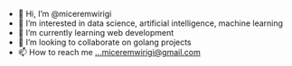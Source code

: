 - 👋 Hi, I’m @miceremwirigi
- 👀 I’m interested in data science, artificial intelligence, machine learning
- 🌱 I’m currently learning web development
- 💞️ I’m looking to collaborate on golang projects
- 📫 How to reach me ...miceremwirigi@gmail.com

<!---
miceremwirigi/miceremwirigi is a ✨ special ✨ repository because its `README.md` (this file) appears on your GitHub profile.
You can click the Preview link to take a look at your changes.
--->
